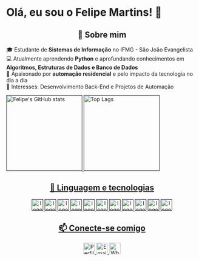 # Olá, eu sou o Felipe Martins! 👋

<div align="center">
      <h2>🚀 Sobre mim</h2>
    </div>

🎓 Estudante de **Sistemas de Informação** no IFMG - São João Evangelista  
💻 Atualmente aprendendo **Python** e aprofundando conhecimentos em **Algoritmos, Estruturas de Dados e Banco de Dados**  
🏡 Apaixonado por **automação residencial** e pelo impacto da tecnologia no dia a dia  
🚀 Interesses: Desenvolvimento Back-End e Projetos de Automação  

<div>
   <a href=""https://github.com/Felipe-m-s>
   <p>
      <img src="https://github-readme-stats.vercel.app/api?username=Felipe-m-s&show_icons=true&theme=dark&include_all_commits=true&locale=pt-br" alt="Felipe's GitHub stats" height=200 style="padding-rigth: 10px">
      </>
      <img src="https://github-readme-stats.vercel.app/api/top-langs/?username=Felipe-m-s&layout=compact&theme=dark&custom_title=Tecnologias&langs_count=9" alt="Top Lags" height=200 style="padding-rigth: 10px"></>
   </p>
</div>

<div align="center">
      <h2>🚀 Linguagem e tecnologias</h2>
      <p>
      <img src="https://cdn.jsdelivr.net/gh/devicons/devicon@latest/icons/java/java-original-wordmark.svg" alt="logo java" height="30" width="30">
      <img src="https://cdn.jsdelivr.net/gh/devicons/devicon@latest/icons/php/php-original.svg" alt="logo php" height="30" width="30">
      <img src="https://cdn.jsdelivr.net/gh/devicons/devicon@latest/icons/html5/html5-original.svg" alt="logo html" height="30" width="30">
      <img src="https://cdn.jsdelivr.net/gh/devicons/devicon@latest/icons/c/c-original.svg" alt="logo c" height="30" width="30">
      <img src="https://cdn.jsdelivr.net/gh/devicons/devicon@latest/icons/cplusplus/cplusplus-original.svg" alt="logo cpp" height="30" width="30">
      <img src="https://cdn.jsdelivr.net/gh/devicons/devicon@latest/icons/python/python-original.svg" alt="logo python" height="30" width="30">
      <img src="https://cdn.jsdelivr.net/gh/devicons/devicon@latest/icons/mysql/mysql-original-wordmark.svg" alt="logo mysql" height="30" width="30">
      <img src="https://cdn.jsdelivr.net/gh/devicons/devicon@latest/icons/vscode/vscode-original.svg" alt="logo vscode" height="30" width="30">
      <img src="https://cdn.jsdelivr.net/gh/devicons/devicon@latest/icons/git/git-original.svg" alt="logo git" height="30" width="30">
      <img src="https://cdn.jsdelivr.net/gh/devicons/devicon@latest/icons/github/github-original.svg" alt="logo github" height="30" width="30">
      <img src="https://cdn.jsdelivr.net/gh/devicons/devicon@latest/icons/netbeans/netbeans-plain.svg" alt="logo netbeans" height="30" width="30">
      </p>
    </div>

<h2 align="center">📫 Conecte-se comigo</h2>

<p align="center">
  <a href="www.linkedin.com/in/felipe-santos-053953206">
    <img src="https://www.vectorlogo.zone/logos/linkedin/linkedin-icon.svg" alt="Perfil Linkedin" height="30" width="30">
  </a>
  <a href="martinssantos.felipe05@gmail.com ">
    <img src="https://upload.vectorlogo.zone/logos/mailinaboxemail/images/4ff04de5-0c08-4bfb-a6b2-b00b2d30b0fc.svg" alt="Email" height="30" width="30">
  <a href="https://wa.me/5533998296198">
    <img src="https://upload.wikimedia.org/wikipedia/commons/thumb/6/6b/WhatsApp.svg/512px-WhatsApp.svg.png?20220228223904" alt="WhatsApp" height="30" width="30">
  </a>
</p>
